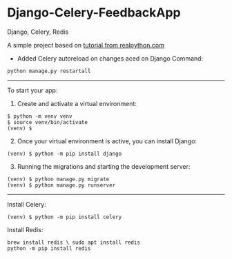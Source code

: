 # Django-Celery-FeedbackApp

Django, Celery, Redis

A simple project based on [tutorial from realpython.com](https://realpython.com/asynchronous-tasks-with-django-and-celery/)

- Added Celery autoreload on changes aced on Django Command:
```shell
python manage.py restartall
```
---
To start your app:

1. Create and activate a virtual environment:
```shell
$ python -m venv venv
$ source venv/bin/activate
(venv) $
```
2. Once your virtual environment is active, you can install Django:
```shell
(venv) $ python -m pip install django
```
3. Running the migrations and starting the development server:
```shell
(venv) $ python manage.py migrate
(venv) $ python manage.py runserver
```

---
Install Celery:
```shell
(venv) $ python -m pip install celery
```
Install Redis:
```shell
brew install redis \ sudo apt install redis
python -m pip install redis
```





